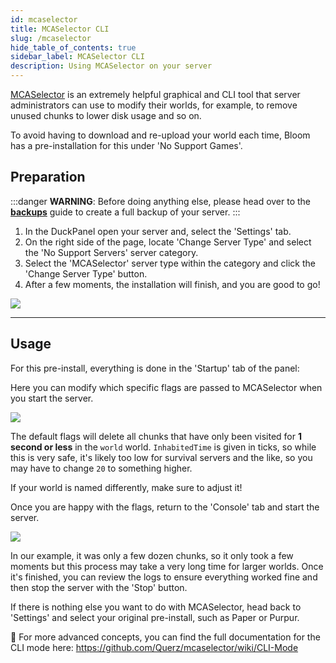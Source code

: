 ```yaml
---
id: mcaselector
title: MCASelector CLI
slug: /mcaselector
hide_table_of_contents: true
sidebar_label: MCASelector CLI
description: Using MCASelector on your server
---
```


[MCASelector](https://github.com/Querz/mcaselector) is an extremely helpful graphical and CLI tool that server administrators can use to modify their worlds, for example, to remove unused chunks to lower disk usage and so on.

To avoid having to download and re-upload your world each time, Bloom has a pre-installation for this under 'No Support Games'.

## Preparation

:::danger
**WARNING**: Before doing anything else, please head over to the **[backups](../using_the_panel/backups.md)** guide to create a full backup of your server.
:::

1. In the DuckPanel open your server and, select the 'Settings' tab.
2. On the right side of the page, locate 'Change Server Type' and select the 'No Support Servers' server category.
3. Select the 'MCASelector' server type within the category and click the 'Change Server Type' button.
4. After a few moments, the installation will finish, and you are good to go!

![](/running_a_server/mcaselector/1.png)

---

## Usage
For this pre-install, everything is done in the 'Startup' tab of the panel:

Here you can modify which specific flags are passed to MCASelector when you start the server.

![](/running_a_server/mcaselector/2.png)

The default flags will delete all chunks that have only been visited for **1 second or less** in the `world` world.
`InhabitedTime` is given in ticks, so while this is very safe, it's likely too low for survival servers and the like, so you may have to change `20` to something higher.

If your world is named differently, make sure to adjust it!

Once you are happy with the flags, return to the 'Console' tab and start the server.

![](/running_a_server/mcaselector/3.png)

In our example, it was only a few dozen chunks, so it only took a few moments but this process may take a very long time for larger worlds.
Once it's finished, you can review the logs to ensure everything worked fine and then stop the server with the 'Stop' button.

If there is nothing else you want to do with MCASelector, head back to 'Settings' and select your original pre-install, such as Paper or Purpur.

🔗 For more advanced concepts, you can find the full documentation for the CLI mode here: https://github.com/Querz/mcaselector/wiki/CLI-Mode
